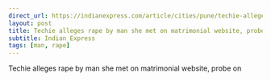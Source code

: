 ```yaml
---
direct_url: https://indianexpress.com/article/cities/pune/techie-alleges-rape-by-man-8278784/
layout: post
title: Techie alleges rape by man she met on matrimonial website, probe on
subtitle: Indian Express
tags: [man, rape]
---
```


Techie alleges rape by man she met on matrimonial website, probe on